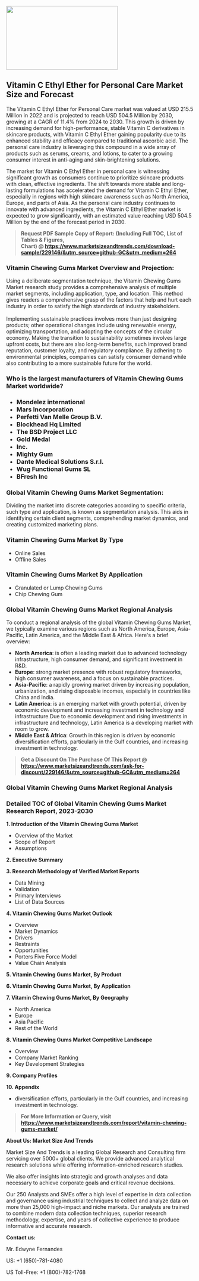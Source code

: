 <p><img class="alignnone size-medium wp-image-20088" src="https://ffe5etoiles.com/wp-content/uploads/2024/12/MST1-300x171.png" alt="" width="300" height="171" /></p><h2>Vitamin C Ethyl Ether for Personal Care Market Size and Forecast</h2><p>The Vitamin C Ethyl Ether for Personal Care market was valued at USD 215.5 Million in 2022 and is projected to reach USD 504.5 Million by 2030, growing at a CAGR of 11.4% from 2024 to 2030. This growth is driven by increasing demand for high-performance, stable Vitamin C derivatives in skincare products, with Vitamin C Ethyl Ether gaining popularity due to its enhanced stability and efficacy compared to traditional ascorbic acid. The personal care industry is leveraging this compound in a wide array of products such as serums, creams, and lotions, to cater to a growing consumer interest in anti-aging and skin-brightening solutions.</p><p>The market for Vitamin C Ethyl Ether in personal care is witnessing significant growth as consumers continue to prioritize skincare products with clean, effective ingredients. The shift towards more stable and long-lasting formulations has accelerated the demand for Vitamin C Ethyl Ether, especially in regions with high skincare awareness such as North America, Europe, and parts of Asia. As the personal care industry continues to innovate with advanced ingredients, the Vitamin C Ethyl Ether market is expected to grow significantly, with an estimated value reaching USD 504.5 Million by the end of the forecast period in 2030.</p></p><blockquote id="" class=""><strong>Request PDF Sample Copy of Report: (Including Full TOC, List of Tables &amp; Figures, Chart)&nbsp;@&nbsp;<strong><a href="https://www.marketsizeandtrends.com/download-sample/229146/&utm_source=github-GC&utm_medium=264" target="_blank">https://www.marketsizeandtrends.com/download-sample/229146/&utm_source=github-GC&utm_medium=264</a></strong></strong></blockquote><h3 id="" class="">Vitamin Chewing Gums Market&nbsp;Overview and Projection:</h3><p id="" class="">Using a deliberate segmentation technique, the Vitamin Chewing Gums Market research study provides a comprehensive analysis of multiple market segments, including application, type, and location. This method gives readers a comprehensive grasp of the factors that help and hurt each industry in order to satisfy the high standards of industry stakeholders. <br /> <br />Implementing sustainable practices involves more than just designing products; other operational changes include using renewable energy, optimizing transportation, and adopting the concepts of the circular economy. Making the transition to sustainability sometimes involves large upfront costs, but there are also long-term benefits, such improved brand reputation, customer loyalty, and regulatory compliance. By adhering to environmental principles, companies can satisfy consumer demand while also contributing to a more sustainable future for the world.</p><h3 id="" class="">Who is the largest manufacturers of&nbsp;Vitamin Chewing Gums Market worldwide?</h3><h3 class=""><p><ul><li>Mondelez international </li><li> Mars Incorporation </li><li> Perfetti Van Melle Group B.V. </li><li> Blockhead Hq Limited </li><li> The BSD Project LLC </li><li> Gold Medal </li><li> Inc. </li><li> Mighty Gum </li><li> Dante Medical Solutions S.r.l. </li><li> Wug Functional Gums SL </li><li> BFresh Inc</li></ul></p></h3><h3 id="" class="">Global&nbsp;Vitamin Chewing Gums Market Segmentation:</h3><p id="" class="">Dividing the market into discrete categories according to specific criteria, such type and application, is known as segmentation analysis. This aids in identifying certain client segments, comprehending market dynamics, and creating customized marketing plans.</p><h3 id="" class="">Vitamin Chewing Gums Market&nbsp;By Type</h3><p><p><ul><li>Online Sales</li><li> Offline Sales</p></li></ul></p></p><h3 id="" class="">Vitamin Chewing Gums Market&nbsp;By Application</h3><p class=""><p><ul><li>Granulated or Lump Chewing Gums</li><li> Chip Chewing Gum</li></ul></p></p><h3 id="" class="">Global Vitamin Chewing Gums Market Regional Analysis</h3><p id="" class="">To conduct a regional analysis of the global Vitamin Chewing Gums Market, we typically examine various regions such as North America, Europe, Asia-Pacific, Latin America, and the Middle East &amp; Africa. Here's a brief overview:</p><ul><li><strong>North America</strong>: is often a leading market due to advanced technology infrastructure, high consumer demand, and significant investment in R&amp;D.</li><li><strong>Europe</strong>: strong market presence with robust regulatory frameworks, high consumer awareness, and a focus on sustainable practices.</li><li><strong>Asia-Pacific</strong>: a rapidly growing market driven by increasing population, urbanization, and rising disposable incomes, especially in countries like China and India.</li><li><strong>Latin America</strong>: is an emerging market with growth potential, driven by economic development and increasing investment in technology and infrastructure.Due to economic development and rising investments in infrastructure and technology, Latin America is a developing market with room to grow.</li><li><strong>Middle East &amp; Africa</strong>: Growth in this region is driven by economic diversification efforts, particularly in the Gulf countries, and increasing investment in technology.</li></ul><blockquote id="" class=""><strong>Get a Discount On The Purchase Of This Report @ <strong><a href="https://www.marketsizeandtrends.com/ask-for-discount/229146/&utm_source=github-GC&utm_medium=264" target="_blank">https://www.marketsizeandtrends.com/ask-for-discount/229146/&utm_source=github-GC&utm_medium=264</a></strong></strong></blockquote><h3 id="" class="">Global Vitamin Chewing Gums Market Regional Analysis</h3><h3 id="" class="">Detailed TOC of Global Vitamin Chewing Gums Market Research Report, 2023-2030</h3><p id="" class=""><strong>1. Introduction of the Vitamin Chewing Gums Market</strong></p><ul><li>Overview of the Market</li><li>Scope of Report</li><li>Assumptions</li></ul><p id="" class=""><strong>2. Executive Summary</strong></p><p id="" class=""><strong>3. Research Methodology of Verified Market Reports</strong></p><ul><li>Data Mining</li><li>Validation</li><li>Primary Interviews</li><li>List of Data Sources</li></ul><p id="" class=""><strong>4. Vitamin Chewing Gums Market Outlook</strong></p><ul><li>Overview</li><li>Market Dynamics</li><li>Drivers</li><li>Restraints</li><li>Opportunities</li><li>Porters Five Force Model</li><li>Value Chain Analysis</li></ul><p id="" class=""><strong>5. Vitamin Chewing Gums Market, By Product</strong></p><p id="" class=""><strong>6. Vitamin Chewing Gums Market, By Application</strong></p><p id="" class=""><strong>7. Vitamin Chewing Gums Market, By Geography</strong></p><ul><li>North America</li><li>Europe</li><li>Asia Pacific</li><li>Rest of the World</li></ul><p id="" class=""><strong>8. Vitamin Chewing Gums Market Competitive Landscape</strong></p><ul><li>Overview</li><li>Company Market Ranking</li><li>Key Development Strategies</li></ul><p id="" class=""><strong>9. Company Profiles</strong></p><p id="" class=""><strong>10. Appendix</strong></p><ul><li>diversification efforts, particularly in the Gulf countries, and increasing investment in technology.</li></ul><blockquote id="" class=""><strong>For More Information or Query, visit <strong><strong><a href="https://www.marketsizeandtrends.com/report/vitamin-chewing-gums-market/" target="_blank">https://www.marketsizeandtrends.com/report/vitamin-chewing-gums-market/</a></strong></strong></strong></blockquote><p id="" class=""><strong>About Us: Market Size And Trends</strong></p><p id="" class="">Market Size And Trends is a leading Global Research and Consulting firm servicing over 5000+ global clients. We provide advanced analytical research solutions while offering information-enriched research studies.</p><p id="" class="">We also offer insights into strategic and growth analyses and data necessary to achieve corporate goals and critical revenue decisions.</p><p id="" class="">Our 250 Analysts and SMEs offer a high level of expertise in data collection and governance using industrial techniques to collect and analyze data on more than 25,000 high-impact and niche markets. Our analysts are trained to combine modern data collection techniques, superior research methodology, expertise, and years of collective experience to produce informative and accurate research.</p><p id="" class=""><strong>Contact us:</strong></p><p id="" class="">Mr. Edwyne Fernandes</p><p id="" class="">US: +1 (650)-781-4080</p><p id="" class="">US Toll-Free: +1 (800)-782-1768</p>
